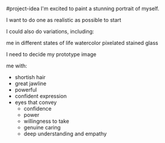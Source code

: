 #project-idea
I'm excited to paint a stunning portrait of myself.

I want to do one as realistic as possible to start

I could also do variations, including:

me in different states of life
watercolor
pixelated
stained glass


I need to decide my prototype image

me with:

- shortish hair
- great jawline
- powerful
- confident expression
- eyes that convey
	- confidence
	- power
	- willingness to take
	- genuine caring
	- deep understanding and empathy


